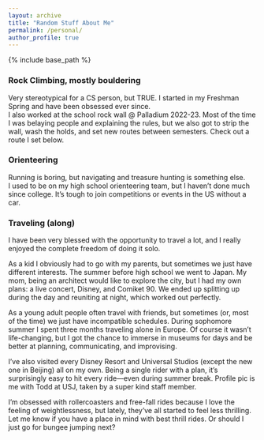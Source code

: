 ```yaml
---
layout: archive
title: "Random Stuff About Me"
permalink: /personal/
author_profile: true
---
```


{% include base_path %}

### Rock Climbing, mostly bouldering

Very stereotypical for a CS person, but TRUE. I started in my Freshman Spring and have been obsessed ever since.<br>
I also worked at the school rock wall @ Palladium 2022-23. Most of the time I was belaying people and explaining the rules, but we also got to strip the wall, wash the holds, and set new routes between semesters. Check out a route I set below.

### Orienteering

Running is boring, but navigating and treasure hunting is something else.<br>
I used to be on my high school orienteering team, but I haven’t done much since college. It’s tough to join competitions or events in the US without a car.

### Traveling (along)

I have been very blessed with the opportunity to travel a lot, and I really enjoyed the complete freedom of doing it solo. 

As a kid I obviously had to go with my parents, but sometimes we just have different interests. The summer before high school we went to Japan. My mom, being an architect would like to explore the city, but I had my own plans: a live concert, Disney, and Comiket 90. We ended up splitting up during the day and reuniting at night, which worked out perfectly.

As a young adult people often travel with friends, but sometimes (or, most of the time) we just have incompatible schedules. During sophomore summer I spent three months traveling alone in Europe. Of course it wasn’t life-changing, but I got the chance to immerse in museums for days and be better at planning, communicating, and improvising. 

I’ve also visited every Disney Resort and Universal Studios (except the new one in Beijing) all on my own. Being a single rider with a plan, it’s surprisingly easy to hit every ride—even during summer break. Profile pic is me with Todd at USJ, taken by a super kind staff member.

I’m obsessed with rollercoasters and free-fall rides because I love the feeling of weightlessness, but lately, they’ve all started to feel less thrilling. Let me know if you have a place in mind with best thrill rides. Or should I just go for bungee jumping next?




